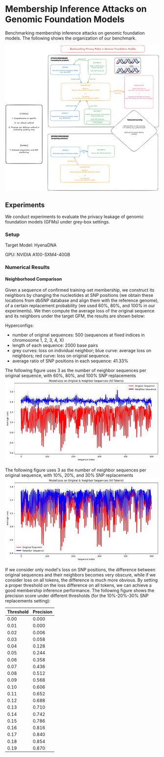 # Membership Inference Attacks on Genomic Foundation Models

Benchmarking membership inference attacks on genomic foundation models. The following shows the organization of our benchmark.

![](./static/gfm_v1.png)

## Experiments

We conduct experiments to evaluate the privacy leakage of genomic foundation models (GFMs) under grey-box settings.

### Setup

Target Model: HyenaDNA

GPU: NVIDIA A100-SXM4-40GB  

### Numerical Results

#### Neighborhood Comparison

Given a sequence of confirmed training-set membership, we construct its neighbors by changing the nucleotides at SNP positions (we obtain these locations from dbSNP database and align them with the reference genome), of a certain replacement probability (we used 60%, 80%, and 100% in our experiments). We then compute the average loss of the original sequence and its neighbors under the target GFM, the results are shown below:

Hyperconfigs:
- number of original sequences: 500 (sequences at fixed indices in chromosome 1, 2, 3, 4, X)
- length of each sequence: 2000 base pairs
- grey curves: loss on individual neighbor; blue curve: average loss on neighbors; red curve: loss on original sequence.
- average ratio of SNP positions in each sequence: 41.33%

The following figure uses 3 as the number of neighbor sequences per original sequence, with 60%, 80%, and 100% SNP replacements
![](./static/loss_comparison_All_Tokens_huge.png)

The following figure uses 3 as the number of neighbor sequences per original sequence, with 10%, 20%, and 30% SNP replacements
![](./static/loss_comparison_All_Tokens_123_huge.png)

If we consider only model's loss on SNP positions, the difference between original sequences and their neighbors becomes very obscure, while if we consider loss on all tokens, the difference is much more obvious. By setting a proper threshold on the loss difference on all tokens, we can achieve a good membership inference performance. The following figure shows the precision score under different thresholds (for the 10%-20%-30% SNP replacements setting):

| Threshold | Precision |
|------------|------------|
| 0.00 | 0.000 |
| 0.01 | 0.000 |
| 0.02 | 0.006 |
| 0.03 | 0.058 |
| 0.04 | 0.128 |
| 0.05 | 0.244 |
| 0.06 | 0.358 |
| 0.07 | 0.436 |
| 0.08 | 0.512 |
| 0.09 | 0.568 |
| 0.10 | 0.606 |
| 0.11 | 0.652 |
| 0.12 | 0.688 |
| 0.13 | 0.710 |
| 0.14 | 0.742 |
| 0.15 | 0.786 |
| 0.16 | 0.816 |
| 0.17 | 0.840 |
| 0.18 | 0.854 |
| 0.19 | 0.870 |